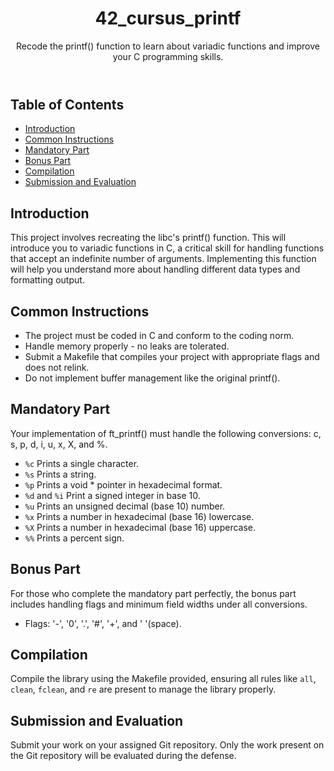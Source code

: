 <!DOCTYPE html>
<html lang="en">
<head>
    <meta charset="UTF-8">
    <meta name="viewport" content="width=device-width, initial-scale=1.0">
</head>
<body>
    <header>
        <h1>42_cursus_printf</h1>
        <p>Recode the printf() function to learn about variadic functions and improve your C programming skills.</p>
    </header>
    <nav>
        <h2>Table of Contents</h2>
        <ul>
            <li><a href="#introduction">Introduction</a></li>
            <li><a href="#common-instructions">Common Instructions</a></li>
            <li><a href="#mandatory-part">Mandatory Part</a></li>
            <li><a href="#bonus-part">Bonus Part</a></li>
            <li><a href="#compilation">Compilation</a></li>
            <li><a href="#submission-and-evaluation">Submission and Evaluation</a></li>
        </ul>
    </nav>
    <section id="introduction">
        <h2>Introduction</h2>
        <p>This project involves recreating the libc's printf() function. This will introduce you to variadic functions in C, a critical skill for handling functions that accept an indefinite number of arguments. Implementing this function will help you understand more about handling different data types and formatting output.</p>
    </section>
    <section id="common-instructions">
        <h2>Common Instructions</h2>
        <ul>
            <li>The project must be coded in C and conform to the coding norm.</li>
            <li>Handle memory properly - no leaks are tolerated.</li>
            <li>Submit a Makefile that compiles your project with appropriate flags and does not relink.</li>
            <li>Do not implement buffer management like the original printf().</li>
        </ul>
    </section>
    <section id="mandatory-part">
        <h2>Mandatory Part</h2>
        <p>Your implementation of ft_printf() must handle the following conversions: c, s, p, d, i, u, x, X, and %.</p>
        <ul>
            <li><code>%c</code> Prints a single character.</li>
            <li><code>%s</code> Prints a string.</li>
            <li><code>%p</code> Prints a void * pointer in hexadecimal format.</li>
            <li><code>%d</code> and <code>%i</code> Print a signed integer in base 10.</li>
            <li><code>%u</code> Prints an unsigned decimal (base 10) number.</li>
            <li><code>%x</code> Prints a number in hexadecimal (base 16) lowercase.</li>
            <li><code>%X</code> Prints a number in hexadecimal (base 16) uppercase.</li>
            <li><code>%%</code> Prints a percent sign.</li>
        </ul>
    </section>
    <section id="bonus-part">
        <h2>Bonus Part</h2>
        <p>For those who complete the mandatory part perfectly, the bonus part includes handling flags and minimum field widths under all conversions.</p>
        <ul>
            <li>Flags: '-', '0', '.', '#', '+', and ' '(space).</li>
        </ul>
    </section>
    <section id="compilation">
        <h2>Compilation</h2>
        <p>Compile the library using the Makefile provided, ensuring all rules like <code>all</code>, <code>clean</code>, <code>fclean</code>, and <code>re</code> are present to manage the library properly.</p>
    </section>
    <section id="submission-and-evaluation">
        <h2>Submission and Evaluation</h2>
        <p>Submit your work on your assigned Git repository. Only the work present on the Git repository will be evaluated during the defense.</p>
    </section>
</body>
</html>
